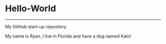 # Hello-World
_______________

My GitHub start-up repository


My name is Ryan, I live in Florida and have a dog named Kato!
